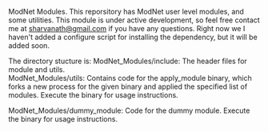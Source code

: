ModNet Modules.
This reporsitory has ModNet user level modules, and some utilities. This module is under active development, so feel free contact me at sharvanath@gmail.com if you have any questions. Right now we I haven't added a configure script for installing the dependency, but it will be added soon.

The directory stucture is:
ModNet_Modules/include:     The header files for module and utils. <br>
ModNet_Modules/utils:       Contains code for the apply_module binary, which forks a new process for the given binary and                                   applied the specified list of modules. Execute the binary for usage instructions.

ModNet_Modules/dummy_module: Code for the dummy module. Execute the binary for usage instructions.


